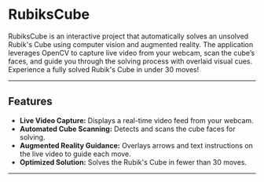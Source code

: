 # RubiksCube

RubiksCube is an interactive project that automatically solves an unsolved Rubik's Cube using computer vision and augmented reality. The application leverages OpenCV to capture live video from your webcam, scan the cube’s faces, and guide you through the solving process with overlaid visual cues. Experience a fully solved Rubik's Cube in under 30 moves!

---

## Features

- **Live Video Capture:** Displays a real-time video feed from your webcam.
- **Automated Cube Scanning:** Detects and scans the cube faces for solving.
- **Augmented Reality Guidance:** Overlays arrows and text instructions on the live video to guide each move.
- **Optimized Solution:** Solves the Rubik's Cube in fewer than 30 moves.

---


